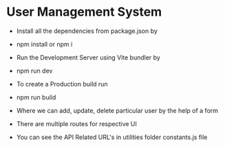 # User Management System

 - Install all the dependencies from package.json by 
  - npm install or npm i

 - Run the Development Server using Vite bundler by
  - npm run dev

 - To create a Production build run 
  - npm run build

 - Where we can add, update, delete particular user by the help of a form

 - There are multiple routes for respective UI

 - You can see the API Related URL's in utilities folder constants.js file
